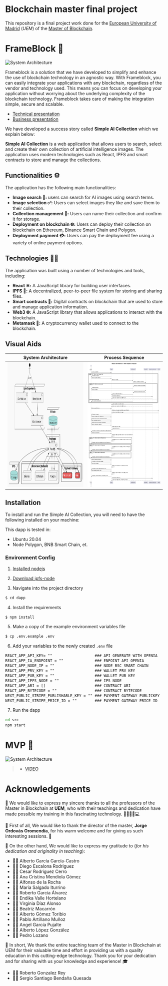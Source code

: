 # Blockchain master final project

This repository is a final project work done for the [European University of Madrid](https://universidadeuropea.com/) (_UEM_) of the [Master of Blockchain](https://estudiar.universidadeuropea.com/master-en-blockchain/?utm_source=google&utm_medium=paidsearch&utm_campaign={campaign.name}&utm_term=master%20en%20blockchain&utm_content=always_on&uecrm=7011v0000016zJoAAI).

# FrameBlock :rocket:

<img src="doc/FRAMEBLOCK_240.gif" alt="System Architecture" width="600" height="300"/>

Frameblock is a solution that we have developed to simplify and enhance the use of blockchain technology in an agnostic way. With Frameblock, you can easily integrate your applications with any blockchain, regardless of the vendor and technology used. This means you can focus on developing your application without worrying about the underlying complexity of the blockchain technology. Frameblock takes care of making the integration simple, secure and scalable.

* [Technical presentation](doc/frameblock_technical_v.2.0.pptx)
* [Business presentation](doc/frameblock_bussiness_v.3.0.pptx)

We have developed a success story called __Simple AI Collection__ which we explain below:

 __Simple AI Collection__ is a web application that allows users to search, select and create their own collection of artificial intelligence images. The application uses modern technologies such as React, IPFS and smart contracts to store and manage the collections.

## Functionalities :gear:

The application has the following main functionalities:

* **Image search :mag_right::** users can search for AI images using search terms.
* **Image selection :white_check_mark::** Users can select images they like and save them to their collection.
* **Collection management :file_folder::** Users can name their collection and confirm it for storage.
* **Deployment on blockchain :globe_with_meridians::** Users can deploy their collection on blockchain on Ethereum, Binance Smart Chain and Polygon.
* **Deployment payment :credit_card::** Users can pay the deployment fee using a variety of online payment options.

## Technologies 🧑‍💻

The application was built using a number of technologies and tools, including:

* **React :atom_symbol::** A JavaScript library for building user interfaces.
* **IPFS :file_folder::** A decentralized, peer-to-peer file system for storing and sharing files.
* **Smart contracts :ledger::** Digital contracts on blockchain that are used to store and manage application information.
* **Web3 :globe_with_meridians::** A JavaScript library that allows applications to interact with the blockchain.
* **Metamask :key::** A cryptocurrency wallet used to connect to the blockchain.


## Visual Aids

|System Architecture | Process Sequence | 
|--------------------|------------------|
|<img src="doc/system.png" alt="System Architecture" width="500" height="400"/> | <img src="doc/secuenceusml.png" alt="Process Sequence" width="500" height="400"/> | 


## Installation

To install and run the Simple AI Collection, you will need to have the following installed on your machine:

This dapp is tested in:
- Ubuntu 20.04
- Node Polygon, BNB Smart Chain, et.

### Environment Config

1. [Installed nodejs](doc/nodejs.md)

2. [Download ipfs-node](doc/ipfs.md)

3. Navigate into the project directory

```bash
$ cd dapp
```

4. Install the requirements

```bash
$ npm install
```

5. Make a copy of the example environment variables file

```bash
$ cp .env.example .env
```

6. Add your variables to the newly created `.env` file

```
REACT_APP_API_KEY= ""                   ### API GENERATE WITH OPENIA
REACT_APP_IA_ENDPOINT = ""              ### ENPOINT API OPENIA
REACT_APP_NODE_IP = ""                  ### NODE BSC SMART CHAIN
REACT_APP_PRV_KEY = ""                  ### WALLET PRV KEY
REACT_APP_PUB_KEY = ""                  ### WALLET PUB KEY
REACT_APP_IPFS_NODE = ""                ### IPS NODE
REACT_APP_ABI = []                      ### CONTRACT ABI
REACT_APP_BYTECODE = ""                 ### CONTRACT BYTECODE
NEXT_PUBLIC_STRIPE_PUBLISHABLE_KEY = "" ### PAYMENT GATEWAY PUBLICKEY
NEXT_PUBLIC_STRIPE_PRICE_ID = ""        ### PAYMENT GATEWAY PRICE ID
```

7. Run the dapp

```bash
cd src
npm start
```
# MVP :rocket:

<img src="doc/frameblockmpv.gif" alt="System Architecture" width="800" height="400"/>

> * [VIDEO](doc/FRAMEBLOCK.mp4)

# Acknowledgements

🙌 We would like to express my sincere thanks to all the professors of the Master in Blockchain at **UEM**, who with their teachings and dedication have made possible my training in this fascinating technology. 👨‍🏫👩‍🏫💻

👏 First of all, We would like to thank the director of the master, **Jorge Ordovás Oromendía**, for his warm welcome and for giving us such interesting sessions. 🙏

💯 On the other hand, We would like to express my gratitude to (_for his dedication and originality in teaching_):

* 👨‍🏫 Alberto García García-Castro
* 👨‍🏫 Diego Escalona Rodriguez
* 👨‍🏫 Cesar Rodriguez Cerro
* 👩‍🏫 Ana Cristina Mendiola Gómez
* 👨‍🏫 Alfonso de la Rocha
* 👩‍🏫 María Salgado Iturrino
* 👨‍🏫 Roberto García Álvarez
* 👨‍🏫 Endika Valle Hortelano
* 👩‍🏫 Virginia Díaz Alonso
* 👩‍🏫 Beatriz Macarrón
* 👨‍🏫 Alberto Gómez Toribio
* 👨‍🏫 Pablo Artiñano Muñoz
* 👨‍🏫 Angel García Pujalte
* 👨‍🏫 Alberto López González
* 👨‍🏫 Pedro Lozano

🚀 In short, We thank the entire teaching team of the Master in Blockchain at UEM for their valuable time and effort in providing us with a quality education in this cutting-edge technology. Thank you for your dedication and for sharing with us your knowledge and experience! 🎓

* 👨‍🎓 Roberto Gonzalez Rey
* 👨‍🎓 Sergio Santiago Bendaña Quesada
